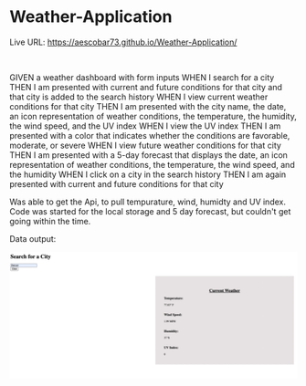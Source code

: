 # Weather-Application

Live URL: https://aescobar73.github.io/Weather-Application/ 

<br>

GIVEN a weather dashboard with form inputs
WHEN I search for a city
THEN I am presented with current and future conditions for that city and that city is added to the search history
WHEN I view current weather conditions for that city
THEN I am presented with the city name, the date, an icon representation of weather conditions, the temperature, the humidity, the wind speed, and the UV index
WHEN I view the UV index
THEN I am presented with a color that indicates whether the conditions are favorable, moderate, or severe
WHEN I view future weather conditions for that city
THEN I am presented with a 5-day forecast that displays the date, an icon representation of weather conditions, the temperature, the wind speed, and the humidity
WHEN I click on a city in the search history
THEN I am again presented with current and future conditions for that city


Was able to get the Api, to pull tempurature, wind, humidty and UV index. Code was started for the local storage and 5 day forecast, but couldn't get
going within the time. 

Data output:

![output](./assets/images/weather.jpg)
